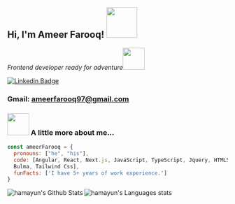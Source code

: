
<h2> Hi, I'm Ameer Farooq! <img src="https://media.giphy.com/media/26Fxy3Iz1ari8oytO/giphy.gif" width="70"></h2>
<p><em>Frontend developer ready for adventure</em><img src="https://media.giphy.com/media/XGma2iRIHTKkwqRkFl/giphy.gif" width="50"></p>

[![Linkedin Badge](https://img.shields.io/badge/-LinkedIn-blue)](https://www.linkedin.com/in/ameer-farooq1/)
### Gmail: ameerfarooq97@gmail.com

### <img src="https://media.giphy.com/media/kbVuid1Ak3uEHJUMVO/giphy.gif" width="50"> A little more about me...  

```javascript
const ameerFarooq = {
  pronouns: ["he", "his"],
  code: [Angular, React, Next.js, JavaScript, TypeScript, Jquery, HTML5, CSS3, Semantic UI, Bootstrap, 
  Bulma, Tailwind Css],
  funFacts: ['I have 5+ years of work experience.']
}
```
<img align="left" alt="hamayun's Github Stats" src="https://github-readme-stats.vercel.app/api?username=bot-killer-dot&show_icons=true&theme=dark" />
<img alt="hamayun's Languages stats" src="https://github-readme-stats.vercel.app/api/top-langs/?username=bot-killer-dot&layout=compact&theme=dark" />
